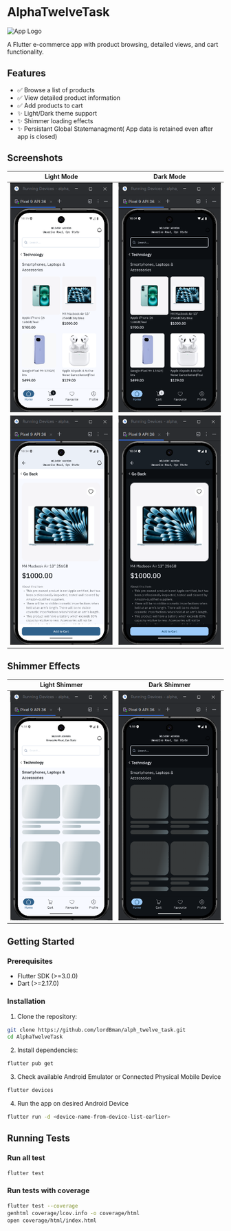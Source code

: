 # AlphaTwelveTask

![App Logo](assets/logo.png)

A Flutter e-commerce app with product browsing, detailed views, and cart functionality.

## Features

- ✅ Browse a list of products
- ✅ View detailed product information
- ✅ Add products to cart
- ✨ Light/Dark theme support
- ✨ Shimmer loading effects
- ✨ Persistant Global Statemanagment( App data is retained even after app is closed)

## Screenshots

| Light Mode                              | Dark Mode                             |
|-----------------------------------------|---------------------------------------|
| ![Light](screenshots/home_light.png)    | ![Dark](screenshots/home_dark.png)    |
| ![Light](screenshots/details_light.png) | ![Dark](screenshots/details_dark.png) |

## Shimmer Effects

| Light Shimmer                           | Dark Shimmer                          |
|-----------------------------------------|---------------------------------------|
| ![Light](screenshots/shimmer_light.png) | ![Dark](screenshots/shimmer_dark.png) |

## Getting Started

### Prerequisites

- Flutter SDK (>=3.0.0)
- Dart (>=2.17.0)

### Installation

1. Clone the repository:
```bash
git clone https://github.com/lordBman/alph_twelve_task.git
cd AlphaTwelveTask
```
2. Install dependencies:
```bash
flutter pub get
```
3. Check available Android Emulator or Connected Physical Mobile Device
```bash
flutter devices
```

4. Run the app on desired Android Device
```bash
flutter run -d <device-name-from-device-list-earlier>
```

## Running Tests

### Run all test
```bash
flutter test
```

### Run tests with coverage
```bash
flutter test --coverage
genhtml coverage/lcov.info -o coverage/html
open coverage/html/index.html
```


